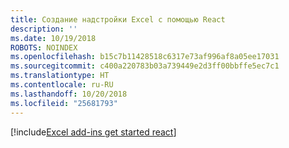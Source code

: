 ```yaml
---
title: Создание надстройки Excel с помощью React
description: ''
ms.date: 10/19/2018
ROBOTS: NOINDEX
ms.openlocfilehash: b15c7b11428518c6317e73af996af8a05ee17031
ms.sourcegitcommit: c400a220783b03a739449e2d3ff00bbffe5ec7c1
ms.translationtype: HT
ms.contentlocale: ru-RU
ms.lasthandoff: 10/20/2018
ms.locfileid: "25681793"
---
```

[!include[Excel add-ins get started react](../includes/file-get-started-excel-react.md)]
